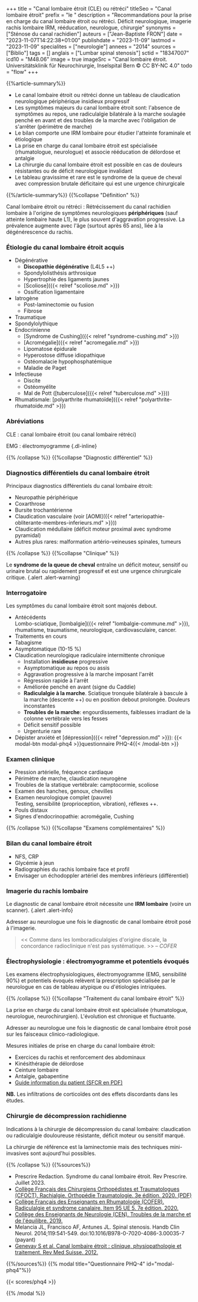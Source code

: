 +++
title = "Canal lombaire étroit (CLE) ou rétréci"
titleSeo = "Canal lombaire étroit"
prefix = "le "
description = "Recommandations pour la prise en charge du canal lombaire étroit ou rétréci. Déficit neurologique, imagerie rachis lombaire IRM, rééducation, neurologue, chirurgie"
synonyms = ["Sténose du canal rachidien"]
auteurs = ["Jean-Baptiste FRON"]
date = "2023-11-07T14:22:38+01:00"
publishdate = "2023-11-09"
lastmod = "2023-11-09"
specialites = ["neurologie"]
annees = "2014"
sources = ["Biblio"]
tags = []
anglais = ["Lumbar spinal stenosis"]
sctid = "18347007"
icd10 = "M48.06"
image = true
imageSrc = "Canal lombaire étroit. Universitätsklinik für Neurochirurgie, Inselspital Bern © CC BY-NC 4.0"
todo = "flow"
+++

{{%article-summary%}}

- Le canal lombaire étroit ou rétréci donne un tableau de claudication neurologique périphérique insidieux progressif
- Les symptômes majeurs du canal lombaire étroit sont: l'absence de symptômes au repos, une radiculalgie bilatérale à la marche soulagée penché en avant et des troubles de la marche avec l'obligation de s'arrêter (périmètre de marche)
- Le bilan comporte une IRM lombaire pour étudier l'atteinte foraminale et étiologique
- La prise en charge du canal lombaire étroit est spécialisée (rhumatologue, neurologue) et associe rééducation de délordose et antalgie
- La chirurgie du canal lombaire étroit est possible en cas de douleurs résistantes ou de déficit neurologique invalidant
- Le tableau gravissime et rare est le syndrome de la queue de cheval avec compression brutale déficitaire qui est une urgence chirurgicale

{{%/article-summary%}}
{{%collapse "Définition" %}}

Canal lombaire étroit ou rétréci
: Rétrécissement du canal rachidien lombaire à l'origine de symptômes neurologiques **périphériques** (sauf atteinte lombaire haute L1), le plus souvent d'aggravation progressive. La prévalence augmente avec l'âge (surtout après 65 ans), liée à la dégénérescence du rachis.

### Étiologie du canal lombaire étroit acquis

- Dégénérative
  - **Discopathie dégénérative** (L4L5 ++)
  - Spondylolisthésis arthrosique
  - Hypertrophie des ligaments jaunes
  - [Scoliose]({{< relref "scoliose.md" >}})
  - Ossification ligamentaire
- Iatrogène
  - Post-laminectomie ou fusion
  - Fibrose
- Traumatique
- Spondylolythique
- Endocrinienne
  - [Syndrome de Cushing]({{< relref "syndrome-cushing.md" >}})
  - [Acromégalie]({{< relref "acromegalie.md" >}})
  - Lipomatose épidurale
  - Hyperostose diffuse idiopathique
  - Ostéomalacie hypophosphatémique
  - Maladie de Paget
- Infectieuse
  - Discite
  - Ostéomyélite
  - Mal de Pott ([tuberculose]({{< relref "tuberculose.md" >}}))
- Rhumatismale: [polyarthrite rhumatoïde]({{< relref "polyarthrite-rhumatoide.md" >}})

### Abréviations

CLE
: canal lombaire étroit (ou canal lombaire rétréci)

EMG
: électromyogramme
{.dl-inline}

{{% /collapse %}}
{{%collapse "Diagnostic différentiel" %}}

### Diagnostics différentiels du canal lombaire étroit

Principaux diagnostics différentiels du canal lombaire étroit:

- Neuropathie périphérique
- Coxarthrose
- Bursite trochantérienne
- Claudication vasculaire (voir [AOMI]({{< relref "arteriopathie-obliterante-membres-inferieurs.md" >}}))
- Claudication médullaire (déficit moteur proximal avec syndrome pyramidal)
- Autres plus rares: malformation artério-veineuses spinales, tumeurs

{{% /collapse %}}
{{%collapse "Clinique" %}}

Le **syndrome de la queue de cheval** entraîne un déficit moteur, sensitif ou urinaire brutal ou rapidement progressif et est une urgence chirurgicale critique.
{.alert .alert-warning}

### Interrogatoire

Les symptômes du canal lombaire étroit sont majorés debout.

- Antécédents  
  Lombo-sciatique, [lombalgie]({{< relref "lombalgie-commune.md" >}}), rhumatisme, traumatisme, neurologique, cardiovasculaire, cancer.
- Traitements en cours
- Tabagisme
- Asymptomatique (10-15 %)
- Claudication neurologique radiculaire intermittente chronique
  - Installation **insidieuse** progressive
  - Asymptomatique au repos ou assis
  - Aggravation progressive à la marche imposant l'arrêt
  - Régression rapide à l'arrêt
  - Améliorée penché en avant (signe du Caddie)
  - **Radiculalgie à la marche**. Sciatique tronquée bilatérale à bascule à la marche (descente ++) ou en position debout prolongée. Douleurs inconstantes
  - **Troubles de la marche**: engourdissements, faiblesses irradiant de la colonne vertébrale vers les fesses
  - Déficit sensitif possible
  - Urgenturie rare
- Dépister anxiété et [dépression]({{< relref "depression.md" >}}): {{< modal-btn modal-phq4 >}}questionnaire PHQ-4{{< /modal-btn >}}

### Examen clinique

- Pression artérielle, fréquence cardiaque
- Périmètre de marche, claudication neurogène
- Troubles de la statique vertébrale: camptocormie, scoliose
- Examen des hanches, genoux, chevilles
- Examen neurologique complet (pauvre)  
  Testing, sensibilité (proprioception, vibration), réflexes ++.
- Pouls distaux
- Signes d'endocrinopathie: acromégalie, Cushing

{{% /collapse %}}
{{%collapse "Examens complémentaires" %}}

### Bilan du canal lombaire étroit

- NFS, CRP
- Glycémie à jeun
- Radiographies du rachis lombaire face et profil
- Envisager un échodoppler artériel des membres inférieurs (différentiel)

### Imagerie du rachis lombaire

Le diagnostic de canal lombaire étroit nécessite une **IRM lombaire** (voire un scanner).
{.alert .alert-info}

Adresser au neurologue une fois le diagnostic de canal lombaire étroit posé à l'imagerie.

> << Comme dans les lomboradiculalgies d'origine discale, la concordance radioclinique n'est pas systématique. >> – *COFER*

### Électrophysiologie : électromyogramme et potentiels évoqués

Les examens électrophysiologiques, électromyogramme (EMG, sensibilité 90%) et potentiels évoqués relèvent la prescription spécialisée par le neurologue en cas de tableau atypique ou d'étiologies intriquées.

{{% /collapse %}}
{{%collapse "Traitement du canal lombaire étroit" %}}

La prise en charge du canal lombaire étroit est spécialisée (rhumatologue, neurologue, neurochirurgien). L'évolution est chronique et fluctuante.

Adresser au neurologue une fois le diagnostic de canal lombaire étroit posé sur les faisceaux clinico-radiologique.

Mesures initiales de prise en charge du canal lombaire étroit:

- Exercices du rachis et renforcement des abdominaux
- Kinésithérapie de délordose
- Ceinture lombaire
- Antalgie, gabapentine
- [Guide information du patient (SFCR en PDF)](https://www.sfcr.fr/uploads/media/default/0001/04/fiche-cle-orthorisq--20201123105428.pdf)

**NB.** Les infiltrations de corticoïdes ont des effets discordants dans les études.

### Chirurgie de décompression rachidienne

Indications à la chirurgie de décompression du canal lombaire: claudication ou radiculalgie douloureuse résistante, déficit moteur ou sensitif marqué.

La chirurgie de référence est la laminectomie mais des techniques mini-invasives sont aujourd'hui possibles.

{{% /collapse %}}
{{%sources%}}

- Prescrire Redaction. Syndrome du canal lombaire étroit. Rev Prescrire. Juillet 2023.
- [Collège Français des Chirurgiens Orthopédistes et Traumatologues (CFOCT). Rachialgie. Orthopédie Traumatologie. 3e édition. 2020. (PDF)](https://www.sofcot.fr/sites/www.sofcot.fr/files/medias/documents/CollegeOrthop%C3%A9dieTraumatologieELLIPSES%203%C3%A8me%20%C3%A9dition.pdf)
- [Collège Français des Enseignants en Rhumatologie (COFER). Radiculalgie et syndrome canalaire. Item 95 UE 5. 7e édition. 2020.](http://www.lecofer.org/item-cours-1-4-0.php)
- [Collège des Enseignants de Neurologie (CEN). Troubles de la marche et de l'équilibre. 2019.](https://www.cen-neurologie.fr/fr/deuxieme-cycle/troubles-marche-lequilibre-troubles-marche-lequilibre-sujet-age)
- Melancia JL, Francisco AF, Antunes JL. Spinal stenosis. Handb Clin Neurol. 2014;119:541-549. doi:10.1016/B978-0-7020-4086-3.00035-7 (payant)
- [Genevay S et al. Canal lombaire étroit : clinique, physiopathologie et traitement. Rev Med Suisse. 2012.](https://www.revmed.ch/revue-medicale-suisse/2012/revue-medicale-suisse-332/canal-lombaire-etroit-clinique-physiopathologie-et-traitement#tab=tab-read)

{{%/sources%}}
{{% modal title="Questionnaire PHQ-4" id="modal-phq4"%}}

{{< scores/phq4 >}}

{{% /modal %}}
